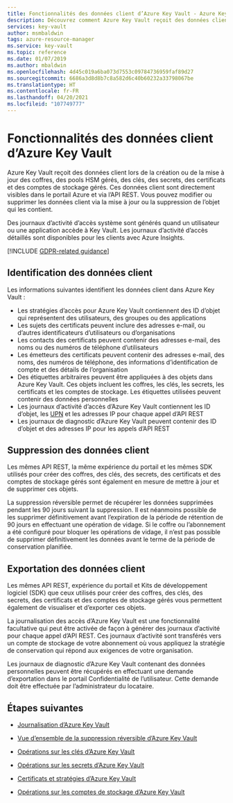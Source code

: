 ```yaml
---
title: Fonctionnalités des données client d’Azure Key Vault - Azure Key Vault | Microsoft Docs
description: Découvrez comment Azure Key Vault reçoit des données client lors de la création ou de la mise à jour des coffres, des clés, des secrets, des certificats et des comptes de stockage gérés.
services: key-vault
author: msmbaldwin
tags: azure-resource-manager
ms.service: key-vault
ms.topic: reference
ms.date: 01/07/2019
ms.author: mbaldwin
ms.openlocfilehash: 4d45c019a6ba073d7553c09784736959faf89d27
ms.sourcegitcommit: 6686a3d8d8b7c8a582d6c40b60232a33798067be
ms.translationtype: HT
ms.contentlocale: fr-FR
ms.lasthandoff: 04/20/2021
ms.locfileid: "107749777"
---
```

# <a name="azure-key-vault-customer-data-features"></a>Fonctionnalités des données client d’Azure Key Vault

Azure Key Vault reçoit des données client lors de la création ou de la mise à jour des coffres, des pools HSM gérés, des clés, des secrets, des certificats et des comptes de stockage gérés. Ces données client sont directement visibles dans le portail Azure et via l’API REST. Vous pouvez modifier ou supprimer les données client via la mise à jour ou la suppression de l’objet qui les contient.

Des journaux d’activité d’accès système sont générés quand un utilisateur ou une application accède à Key Vault. Les journaux d’activité d’accès détaillés sont disponibles pour les clients avec Azure Insights.

[!INCLUDE [GDPR-related guidance](../../../includes/gdpr-intro-sentence.md)]

## <a name="identifying-customer-data"></a>Identification des données client

Les informations suivantes identifient les données client dans Azure Key Vault :

- Les stratégies d’accès pour Azure Key Vault contiennent des ID d’objet qui représentent des utilisateurs, des groupes ou des applications
- Les sujets des certificats peuvent inclure des adresses e-mail, ou d’autres identificateurs d’utilisateurs ou d’organisations
- Les contacts des certificats peuvent contenir des adresses e-mail, des noms ou des numéros de téléphone d’utilisateurs
- Les émetteurs des certificats peuvent contenir des adresses e-mail, des noms, des numéros de téléphone, des informations d’identification de compte et des détails de l’organisation
- Des étiquettes arbitraires peuvent être appliquées à des objets dans Azure Key Vault. Ces objets incluent les coffres, les clés, les secrets, les certificats et les comptes de stockage. Les étiquettes utilisées peuvent contenir des données personnelles
- Les journaux d’activité d’accès d’Azure Key Vault contiennent les ID d’objet, les [UPN](../../active-directory/hybrid/plan-connect-userprincipalname.md) et les adresses IP pour chaque appel d’API REST
- Les journaux de diagnostic d’Azure Key Vault peuvent contenir des ID d’objet et des adresses IP pour les appels d’API REST

## <a name="deleting-customer-data"></a>Suppression des données client

Les mêmes API REST, la même expérience du portail et les mêmes SDK utilisés pour créer des coffres, des clés, des secrets, des certificats et des comptes de stockage gérés sont également en mesure de mettre à jour et de supprimer ces objets.

La suppression réversible permet de récupérer les données supprimées pendant les 90 jours suivant la suppression. Il est néanmoins possible de les supprimer définitivement avant l’expiration de la période de rétention de 90 jours en effectuant une opération de vidage. Si le coffre ou l’abonnement a été configuré pour bloquer les opérations de vidage, il n’est pas possible de supprimer définitivement les données avant le terme de la période de conservation planifiée.

## <a name="exporting-customer-data"></a>Exportation des données client

Les mêmes API REST, expérience du portail et Kits de développement logiciel (SDK) que ceux utilisés pour créer des coffres, des clés, des secrets, des certificats et des comptes de stockage gérés vous permettent également de visualiser et d’exporter ces objets.

La journalisation des accès d’Azure Key Vault est une fonctionnalité facultative qui peut être activée de façon à générer des journaux d’activité pour chaque appel d’API REST. Ces journaux d’activité sont transférés vers un compte de stockage de votre abonnement où vous appliquez la stratégie de conservation qui répond aux exigences de votre organisation.

Les journaux de diagnostic d’Azure Key Vault contenant des données personnelles peuvent être récupérés en effectuant une demande d’exportation dans le portail Confidentialité de l’utilisateur. Cette demande doit être effectuée par l’administrateur du locataire.

## <a name="next-steps"></a>Étapes suivantes

- [Journalisation d’Azure Key Vault](logging.md)

- [Vue d’ensemble de la suppression réversible d’Azure Key Vault](./key-vault-recovery.md)

- [Opérations sur les clés d’Azure Key Vault](/rest/api/keyvault/key-operations)

- [Opérations sur les secrets d’Azure Key Vault](/rest/api/keyvault/secret-operations)

- [Certificats et stratégies d’Azure Key Vault](/rest/api/keyvault/certificates-and-policies)

- [Opérations sur les comptes de stockage d’Azure Key Vault](/rest/api/keyvault/storage-account-key-operations)